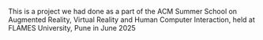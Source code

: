 This is a project we had done as a part of the ACM Summer School on Augmented Reality, Virtual Reality and Human Computer Interaction, held at FLAMES University, Pune in June 2025
